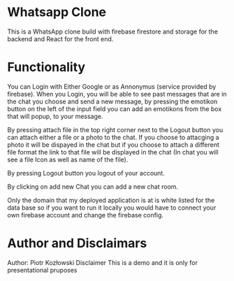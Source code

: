 # Whatsapp Clone

This is a WhatsApp clone build with firebase firestore and storage for the backend and React for the front end.

# Functionality
You can Login with Either Google or as Annonymus (service provided by firebase). When you Login, you will be able to see past messages that are in the chat you choose and send a new message, by pressing the emotikon button on the left of the input field you can add an emotikons from the box that will popup, to your message.

By pressing attach file in the top right corner next to the Logout button you can attach either a file or a photo to the chat.
If you choose to attacging a photo it will be dispayed in the chat but if you choose to attach a different file format the link to that file will be displayed in the chat (In chat you will see a file Icon as well as name of the file).

By pressing Logout button you logout of your account.

By clicking on add new Chat you can add a new chat room.


Only the domain that my deployed application is at is  white listed for the data base so if you want to run it locally you would have to connect your own firebase account and change the firebase config.

# Author and Disclaimars

Author: Piotr Kozłowski
Disclaimer This is a demo and it is only for presentational pruposes 





